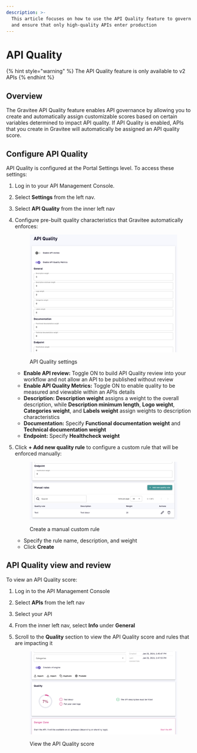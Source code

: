 ```yaml
---
description: >-
  This article focuses on how to use the API Quality feature to govern your APIs
  and ensure that only high-quality APIs enter production
---
```


# API Quality

{% hint style="warning" %}
The API Quality feature is only available to v2 APIs
{% endhint %}

## Overview

The Gravitee API Quality feature enables API governance by allowing you to create and automatically assign customizable scores based on certain variables determined to impact API quality. If API Quality is enabled, APIs that you create in Gravitee will automatically be assigned an API quality score.&#x20;

## Configure API Quality

API Quality is configured at the Portal Settings level. To access these settings:

1. Log in to your API Management Console.
2. Select **Settings** from the left nav.
3. Select **API Quality** from the inner left nav&#x20;
4.  Configure pre-built quality characteristics that Gravitee automatically enforces:

    <figure><img src="../../../.gitbook/assets/api quality.png" alt=""><figcaption><p>API Quality settings</p></figcaption></figure>

    * **Enable API review:** Toggle ON to build API Quality review into your workflow and not allow an API to be published without review
    * **Enable API Quality Metrics:** Toggle ON to enable quality to be measured and viewable within an APIs details
    * **Description:** **Description weight** assigns a weight to the overall description, while **Description minimum length**, **Logo weight**, **Categories weight**, and **Labels weight** assign weights to description characteristics
    * **Documentation:** Specify **Functional documentation weight** and **Technical documentation weight**
    * **Endpoint:** Specify **Healthcheck weight**
5.  Click **+ Add new quality rule** to configure a custom rule that will be enforced manually:&#x20;

    <figure><img src="../../../.gitbook/assets/api quality_manual rule.png" alt=""><figcaption><p>Create a manual custom rule</p></figcaption></figure>

    * Specify the rule name, description, and weight
    * Click **Create**

## API Quality view and review

To view an API Quality score:

1. Log in to the API Management Console
2. Select **APIs** from the left nav
3. Select your API
4. From the inner left nav, select **Info** under **General**
5.  Scroll to the **Quality** section to view the API Quality score and rules that are impacting it

    <figure><img src="../../../.gitbook/assets/api quality_applied.png" alt=""><figcaption><p>View the API Quality score</p></figcaption></figure>
